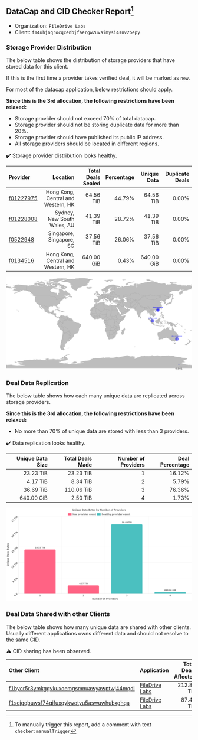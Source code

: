 ## DataCap and CID Checker Report[^1]
 - Organization: `FileDrive Labs`
 - Client: `f14uhjnqrocqcenbjfaergw2uvaimysi4snv2oepy`
### Storage Provider Distribution
The below table shows the distribution of storage providers that have stored data for this client.

If this is the first time a provider takes verified deal, it will be marked as `new`.

For most of the datacap application, below restrictions should apply.

**Since this is the 3rd allocation, the following restrictions have been relaxed:**
 - Storage provider should not exceed 70% of total datacap.
 - Storage provider should not be storing duplicate data for more than 20%.
 - Storage provider should have published its public IP address.
 - All storage providers should be located in different regions.

✔️ Storage provider distribution looks healthy.

| Provider                                              |                           Location | Total Deals Sealed | Percentage | Unique Data | Duplicate Deals |
| :---------------------------------------------------- | ---------------------------------: | -----------------: | ---------: | ----------: | --------------: |
| [f01227975](https://filfox.info/en/address/f01227975) | Hong Kong, Central and Western, HK |          64.56 TiB |     44.79% |   64.56 TiB |           0.00% |
| [f01228008](https://filfox.info/en/address/f01228008) |        Sydney, New South Wales, AU |          41.39 TiB |     28.72% |   41.39 TiB |           0.00% |
| [f0522948](https://filfox.info/en/address/f0522948)   |           Singapore, Singapore, SG |          37.56 TiB |     26.06% |   37.56 TiB |           0.00% |
| [f0134516](https://filfox.info/en/address/f0134516)   | Hong Kong, Central and Western, HK |         640.00 GiB |      0.43% |  640.00 GiB |           0.00% |

![Provider Distribution](https://raw.githubusercontent.com/data-preservation-programs/filplus-checker-assets/main/filecoin-project/filecoin-plus-large-datasets/issues/1267/1671196069963.png)
### Deal Data Replication
The below table shows how each many unique data are replicated across storage providers.

**Since this is the 3rd allocation, the following restrictions have been relaxed:**
- No more than 70% of unique data are stored with less than 3 providers.

✔️ Data replication looks healthy.

| Unique Data Size | Total Deals Made | Number of Providers | Deal Percentage |
| ---------------: | ---------------: | ------------------: | --------------: |
|        23.23 TiB |        23.23 TiB |                   1 |          16.12% |
|         4.17 TiB |         8.34 TiB |                   2 |           5.79% |
|        36.69 TiB |       110.06 TiB |                   3 |          76.36% |
|       640.00 GiB |         2.50 TiB |                   4 |           1.73% |

![Replication Distribution](https://raw.githubusercontent.com/data-preservation-programs/filplus-checker-assets/main/filecoin-project/filecoin-plus-large-datasets/issues/1267/1671196070682.png)
### Deal Data Shared with other Clients
The below table shows how many unique data are shared with other clients.
Usually different applications owns different data and should not resolve to the same CID.

⚠️ CID sharing has been observed.

| Other Client                                                                                                          | Application                                                                                    | Total Deals Affected | Unique CIDs |        Verifier |
| :-------------------------------------------------------------------------------------------------------------------- | :--------------------------------------------------------------------------------------------- | -------------------: | ----------: | --------------: |
| [f1bycr5r3ymkgqvkuxoemgsmnuawyawptwj44mqdi](https://filfox.info/en/address/f1bycr5r3ymkgqvkuxoemgsmnuawyawptwj44mqdi) | [FileDrive Labs](https://github.com/filecoin-project/filecoin-plus-large-datasets/issues/1266) |           212.83 TiB |       2,040 | LDN v3 multisig |
| [f1sejgqbuwsf74qifuxqykwotyu5aswuwhubxghqa](https://filfox.info/en/address/f1sejgqbuwsf74qifuxqykwotyu5aswuwhubxghqa) | [FileDrive Labs](https://github.com/filecoin-project/filecoin-plus-large-datasets/issues/1268) |            87.41 TiB |       1,420 | LDN v3 multisig |

[^1]: To manually trigger this report, add a comment with text `checker:manualTrigger`
